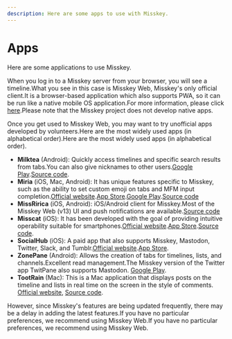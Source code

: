 ```yaml
---
description: Here are some apps to use with Misskey.
---
```


# Apps

Here are some applications to use Misskey.

When you log in to a Misskey server from your browser, you will see a timeline.What you see in this case is Misskey Web, Misskey's only official client.It is a browser-based application which also supports PWA, so it can be run like a native mobile OS application.For more information, please click [here](/docs/for-users/stepped-guides/how-to-use-pwa/).Please note that the Misskey project does not develop native apps.

Once you get used to Misskey Web, you may want to try unofficial apps developed by volunteers.Here are the most widely used apps (in alphabetical order).Here are the most widely used apps (in alphabetical order).

- **Milktea** (Android): Quickly access timelines and specific search results from tabs.You can also give nicknames to other users.[Google Play](https://play.google.com/store/apps/details?id=jp.panta.misskeyandroidclient).[Source code](https://github.com/pantasystem/Milktea).
- **Miria** (iOS, Mac, Android): It has unique features specific to Misskey, such as the ability to set custom emoji on tabs and MFM input completion.[Official website](https://shiosyakeyakini.info/miria_web/index.html).[App Store](https://apps.apple.com/app/miria/id6449201469).[Google Play](https://play.google.com/store/apps/details?id=info.shiosyakeyakini.miria).[Source code](https://github.com/shiosyakeyakini-info/miria)
- **MissRirica** (iOS, Android): iOS/Android client for Misskey.Most of the Misskey Web (v13) UI and push notifications are available.[Source code](https://github.com/fruitriin/missRirica-client)
- **Misscat** (iOS): It has been developed with the goal of providing intuitive operability suitable for smartphones.[Official website](https://yuiga.dev/misscat/).[App Store](https://apps.apple.com/app/id1505059993).[Source code](https://github.com/YuigaWada/MissCat).
- **SocialHub** (iOS): A paid app that also supports Misskey, Mastodon, Twitter, Slack, and Tumblr.[Official website](https://uakihir0.github.io/socialhub/).[App Store](https://apps.apple.com/us/app/socialhub-socialmedia-client/id1474451582).
- **ZonePane** (Android): Allows the creation of tabs for timelines, lists, and channels.Excellent read management.The Misskey version of the Twitter app TwitPane also supports Mastodon. [Google Play](https://play.google.com/store/apps/details?id=com.zonepane).
- **TootRain** (Mac): This is a Mac application that displays posts on the timeline and lists in real time on the screen in the style of comments. [Official website](https://b123400.net/tootrain), [Source code](https://github.com/b123400/TootRain).

However, since Misskey's features are being updated frequently, there may be a delay in adding the latest features.If you have no particular preferences, we recommend using Misskey Web.If you have no particular preferences, we recommend using Misskey Web.
